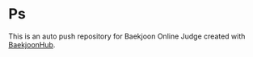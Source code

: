 # Ps
This is an auto push repository for Baekjoon Online Judge created with [BaekjoonHub](https://github.com/BaekjoonHub/BaekjoonHub).
